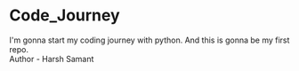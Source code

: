 # Code_Journey
I'm gonna start my coding journey with python. And this is gonna be my first repo.
<br>
Author - Harsh Samant
